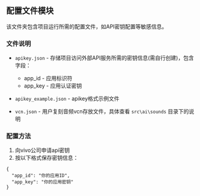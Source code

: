 ## 配置文件模块

该文件夹包含项目运行所需的配置文件，如API密钥配置等敏感信息。

### 文件说明

* `apikey.json` - 存储项目访问外部API服务所需的密钥信息(需自行创建)，包含字段：

  * app\_id - 应用标识符
  * app\_key - 应用认证密钥

* `apikey_example.json` - apikey格式示例文件
* `vcn.json` - 用户复刻音频vcn存放文件，具体查看 `src\ai\sounds` 目录下的说明

### 配置方法

1. 向vivo公司申请api密钥
2. 按以下格式保存密钥信息：

```
{
  "app_id": "你的应用ID",
  "app_key": "你的应用密钥"
}
```
